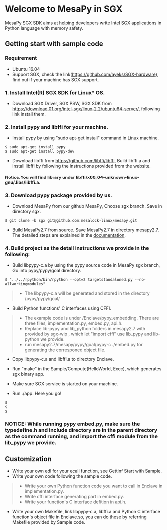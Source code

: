# Welcome to MesaPy in SGX

MesaPy SGX SDK aims at helping developers write Intel SGX applications in Python language with memory safety.

## Getting start with sample code
### Requirement
* Ubuntu 16.04
* Support SGX, check the link(https://github.com/ayeks/SGX-hardware), find out if your machine has SGX support.  

### 1. Install Intel(R) SGX SDK for Linux* OS.
* Download SGX Driver, SGX PSW, SGX SDK from https://download.01.org/intel-sgx/linux-2.2/ubuntu64-server/, following link  install them. 
### 2. Install pypy and libffi for your machine.
* Install pypy by using "sudo apt-get install" command in Linux machine.
```
$ sudo apt-get install pypy
$ sudo apt-get install pypy-dev
```
* Download libffi from https://github.com/libffi/libffi, Build libffi.a and install libffi by following the instructions provided from the website.
#### Notice:You will find library under libffi/x86_64-unknown-linux-gnu/.libs/libffi.a.
### 3. Download pypy package provided by us.
* Download MesaPy from our github MesaPy, Choose sgx branch. Save in directory sgx.
```
$ git clone -b sgx git@github.com:mesalock-linux/mesapy.git
```
* Build MesaPy2.7 from source. Save MesaPy2.7 in directory mesapy2.7. The detailed steps are explained in the [documentation](https://docs.mesapy.org/building-from-source.html).

### 4. Build project as the detail instructions we provide in the following:
* Build libpypy-c.a by using the pypy source code in MesaPy sgx branch, Go into pypy/pypy/goal directory.
```
$ "../../rpython/bin/rpython --opt=2 targetstandaloned.py --no-allworkingmodules"
```
>* The libpypy-c.a will be generated and stored in the directory /pypy/pypy/goal/

* Build Python functions' C interfaces using CFFI.
>* The example code is under /Enclave/pypy_embedding. There are three files, implementation.py, embed.py, api.h.
>* Replace lib-pypy and lib_python folders in mesapy2.7 with provided by sgx-wip , which let "import cffi" use lib_pypy and lib-python we provide.
>* run mesapy2.7/mesapy/pypy/goal/pypy-c ./embed.py for generating the corresponed object file.

* Copy libpypy-c.a and libffi.a to directory Enclave.

* Run "make" in the Sample/Compute(HelloWorld, Exec), which generates sgx binary app.

* Make sure SGX service is started on your machine. 

* Run ./app. Here you go!
```
$
$
$
```

### NOTICE: While running pypy embed.py, make sure the typedefine.h and include directory are in the parent directory as the command running, and import the cffi module from the lib_pypy we provide.

## Customization 
* Write your own edl for your ecall function, see Gettinf Start with Sample.
* Write your own code following the sample code.
>* Write your own Python function code you want to call in Enclave in implementation.py.
>* Write cffi interface generating part in embed.py.
>* Write your function's C interface defition in api.h.
* Write your own Makefile, link libpypy-c.a, libffi.a and Python C interface function's object file in Enclave.so, you can do these by referring Makefile provided by Sample code.








